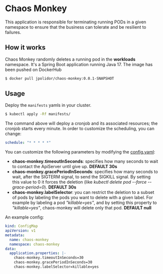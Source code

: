 # Chaos Monkey

This application is responsible for terminating running PODs in a given namespace to ensure that the business can tolerate and 
be resilient to failures.

## How it works

Chaos Monkey randomly deletes a running pod in the **workloads** namespace. It's a Spring Boot application running Java 17.
The image has been pushed on DockerHub
```bash
$ docker pull jpolidor/chaos-monkey:0.0.1-SNAPSHOT
```

## Usage

Deploy the ```manifests``` yamls in your cluster.

```bash
$ kubectl apply -Rf manifests/
```

The command above will deploy a cronjob and its associated resources; the cronjob starts every minute. In order to customize the scheduling, you can change:

```yaml
schedule: "* * * * *"
```

You can customize the following parameters by modifying the [config.yaml](https://github.com/justpolidor/chaos-monkey/manifests/config.yaml):
- **chaos-monkey.timeoutInSeconds**: specifies how many seconds to wait to contact the ApiServer until give up. **DEFAULT 30s**
- **chaos-monkey.gracePeriodInSeconds**: specifies how many seconds to wait, after the SIGTERM signal, to send the SIGKILL signal. By setting this value to 0 it forces the deletion (like _kubectl delete pod <pod-name> --force --grace-period=0_). **DEFAULT 30s**
- **chaos-monkey.labelSelector**: you can restrict the deletion to a subset of pods by labeling the pods you want to delete with a given label. For example by labeling a pod _"killable=yes"_, and by setting this property to _"killable=yes"_, chaos-monkey will delete only that pod. **DEFAULT null**

An example config:
```yaml
kind: ConfigMap
apiVersion: v1
metadata:
  name: chaos-monkey
  namespace: chaos-monkey
data:
  application.properties: |-
    chaos-monkey.timeoutInSeconds=30
    chaos-monkey.gracePeriodInSeconds=30
    chaos-monkey.labelSelector=killable=yes
```
